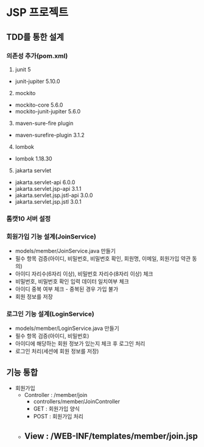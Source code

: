 # JSP 프로젝트

## TDD를 통한 설계
### 의존성 추가(pom.xml)
1. junit 5
  - junit-jupiter 5.10.0

2. mockito
  - mockito-core 5.6.0
  - mockito-junit-jupiter 5.6.0

3. maven-sure-fire plugin
  - maven-surefire-plugin 3.1.2

4. lombok
  - lombok 1.18.30

5. jakarta servlet
  - jakarta.servlet-api 6.0.0
  - jakarta.servlet.jsp-api 3.1.1
  - jakarta.servlet.jsp.jstl-api 3.0.0
  - jakarta.servlet.jsp.jstl 3.0.1

### 톰캣10 서버 설정

### 회원가입 기능 설계(JoinService)
- models/member/JoinService.java 만들기
- 필수 항목 검증(아이디, 비밀번호, 비밀번호 확인, 회원명, 이메일, 회원가입 약관 동의)
- 아이디 자리수(6자리 이상), 비밀번호 자리수(8자리 이상) 체크
- 비밀번호, 비밀번호 확인 입력 데이터 일치여부 체크
- 아이디 중복 여부 체크 - 중복된 경우 가입 불가
- 회원 정보를 저장

### 로그인 기능 설계(LoginService)
- models/member/LoginService.java 만들기
- 필수 항목 검증(아이디, 비밀번호)
- 아이디에 해당하는 회원 정보가 있는지 체크 후 로그인 처리
- 로그인 처리(세션에 회원 정보를 저장)

## 기능 통합 
- 회원가입 
  - Controller : /member/join
    - controllers/member/JoinController
    - GET : 회원가입 양식
    - POST : 회원가입 처리
  - View : /WEB-INF/templates/member/join.jsp
    - 